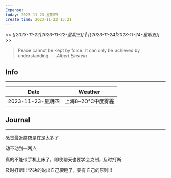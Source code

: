 ```yaml
---
Expense: 
today: 2023-11-23-星期四
create time: 2023-11-23 15:21
---
```


<< *[[2023-11-22|2023-11-22-星期三]] | [[2023-11-24|2023-11-24-星期五]]* >>


> Peace cannot be kept by force. It can only be achieved by understanding.
> — <cite>Albert Einstein</cite>


## Info
***

| Date        | Weather      | 
| ----------- | ------------ |
| 2023-11-23-星期四 |  上海8~20℃中度雾霾 |


##  Journal
***
感觉最近熬夜是在是太多了

动不动到一两点

真的不能带手机上床了，即使聊天也要学会克制，及时打断

及时打断!!! 坚决的说出自己要睡了，要有自己的原则!!!



